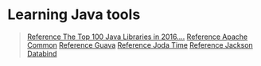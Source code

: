 Learning Java tools
====
> [Reference The Top 100 Java Libraries in 2016....](http://www.hollischuang.com/archives/1544)
> [Reference Apache Common](http://commons.apache.org/)
> [Reference Guava](https://github.com/google/guava/wiki)
> [Reference Joda Time](http://www.joda.org/joda-time/userguide.html)
> [Reference Jackson Databind](https://github.com/FasterXML/jackson-databind)